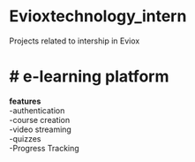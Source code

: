 # Evioxtechnology_intern
Projects related to intership in Eviox 
<h1>
# e-learning platform 
</h1>
<b>
features </br>
</b>
-authentication</br> 
-course creation</br>
-video streaming</br>
-quizzes</br>
-Progress Tracking</br>

